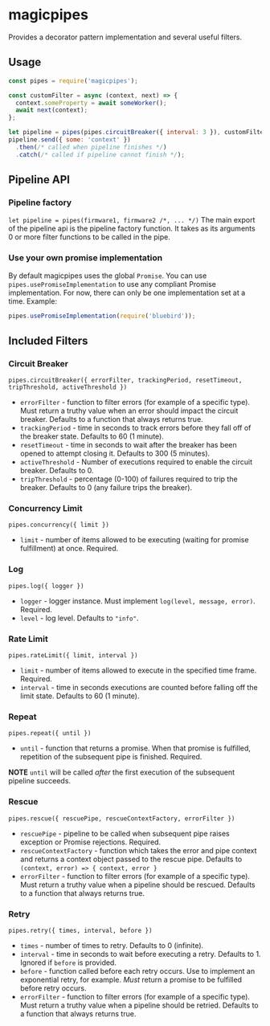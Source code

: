 # magicpipes

Provides a decorator pattern implementation and several useful filters.

## Usage

```javascript
const pipes = require('magicpipes');

const customFilter = async (context, next) => {
  context.someProperty = await someWorker();
  await next(context);
};

let pipeline = pipes(pipes.circuitBreaker({ interval: 3 }), customFilter);
pipeline.send({ some: 'context' })
  .then(/* called when pipeline finishes */)
  .catch(/* called if pipeline cannot finish */);
```

## Pipeline API

### Pipeline factory

`let pipeline = pipes(firmware1, firmware2 /*, ... */)`
The main export of the pipeline api is the pipeline factory function. It takes as its arguments 0 or more filter functions to be called in the pipe.

### Use your own promise implementation

By default magicpipes uses the global `Promise`. You can use `pipes.usePromiseImplementation` to use any compliant Promise implementation. For now, there can only be one implementation set at a time. Example:
```javascript
pipes.usePromiseImplementation(require('bluebird'));
```

## Included Filters

### Circuit Breaker

`pipes.circuitBreaker({ errorFilter, trackingPeriod, resetTimeout, tripThreshold, activeThreshold })`

* `errorFilter` - function to filter errors (for example of a specific type). Must return a truthy value when an error should impact the circuit breaker. Defaults to a function that always returns true.
* `trackingPeriod` - time in seconds to track errors before they fall off of the breaker state. Defaults to 60 (1 minute).
* `resetTimeout` - time in seconds to wait after the breaker has been opened to attempt closing it. Defaults to 300 (5 minutes).
* `activeThreshold` - Number of executions required to enable the circuit breaker. Defaults to 0.
* `tripThreshold` - percentage (0-100) of failures required to trip the breaker. Defaults to 0 (any failure trips the breaker).

### Concurrency Limit

`pipes.concurrency({ limit })`

* `limit` - number of items allowed to be executing (waiting for promise fulfillment) at once. Required.

### Log

`pipes.log({ logger })`

* `logger` - logger instance. Must implement `log(level, message, error)`. Required.
* `level` - log level. Defaults to `"info"`.

### Rate Limit

`pipes.rateLimit({ limit, interval })`

* `limit` - number of items allowed to execute in the specified time frame. Required.
* `interval` - time in seconds executions are counted before falling off the limit state. Defaults to 60 (1 minute).

### Repeat

`pipes.repeat({ until })`

* `until` - function that returns a promise. When that promise is fulfilled, repetition of the subsequent pipe is finished. Required.

**NOTE** `until` will be called _after_ the first execution of the subsequent pipeline succeeds.

### Rescue

`pipes.rescue({ rescuePipe, rescueContextFactory, errorFilter })`

* `rescuePipe` - pipeline to be called when subsequent pipe raises exception or Promise rejections. Required.
* `rescueContextFactory` - function which takes the error and pipe context and returns a context object passed to the rescue pipe. Defaults to `(context, error) => { context, error }`
* `errorFilter` - function to filter errors (for example of a specific type). Must return a truthy value when a pipeline should be rescued. Defaults to a function that always returns true.

### Retry

`pipes.retry({ times, interval, before })`

* `times` - number of times to retry. Defaults to 0 (infinite).
* `interval` - time in seconds to wait before executing a retry. Defaults to 1. Ignored if `before` is provided.
* `before` - function called before each retry occurs. Use to implement an exponential retry, for example. _Must_ return a promise to be fulfilled before retry occurs.
* `errorFilter` - function to filter errors (for example of a specific type). Must return a truthy value when a pipeline should be retried. Defaults to a function that always returns true.
